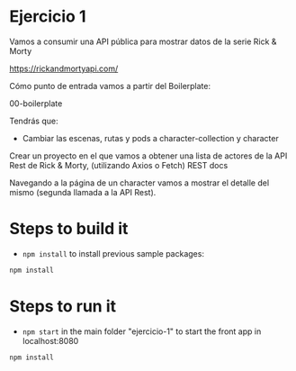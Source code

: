 # Ejercicio 1

Vamos a consumir una API pública para mostrar datos de la serie Rick & Morty

https://rickandmortyapi.com/

Cómo punto de entrada vamos a partir del Boilerplate:

00-boilerplate

Tendrás que:

- Cambiar las escenas, rutas y pods a character-collection y character

Crear un proyecto en el que vamos a obtener una lista de actores de la API Rest de Rick & Morty, (utilizando Axios o Fetch)
REST docs

Navegando a la página de un character vamos a mostrar el detalle del mismo (segunda llamada a la API Rest).

# Steps to build it

- `npm install` to install previous sample packages:

```bash
npm install
```

# Steps to run it

- `npm start` in the main folder "ejercicio-1" to start the front app in localhost:8080

```bash
npm install
```
